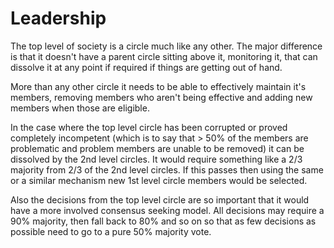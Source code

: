 # Leadership

The top level of society is a circle much like any other. The major difference is that it doesn't have a parent circle sitting above it, monitoring it, that can dissolve it at any point if required if things are getting out of hand.

More than any other circle it needs to be able to effectively maintain it's members, removing members who aren't being effective and adding new members when those are eligible.

In the case where the top level circle has been corrupted or proved completely incompetent (which is to say that > 50% of the members are problematic and problem members are unable to be removed) it can be dissolved by the 2nd level circles. It would require something like a 2/3 majority from 2/3 of the 2nd level circles. If this passes then using the same or a similar mechanism new 1st level circle members would be selected.

Also the decisions from the top level circle are so important that it would have a more involved consensus seeking model. All decisions may require a 90% majority, then fall back to 80% and so on so that as few decisions as possible need to go to a pure 50% majority vote.
